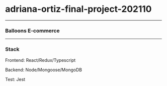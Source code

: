 # adriana-ortiz-final-project-202110 
---
### Balloons E-commerce

---

### Stack

Frontend: React/Redux/Typescript

Backend: Node/Mongoose/MongoDB 

Test: Jest
